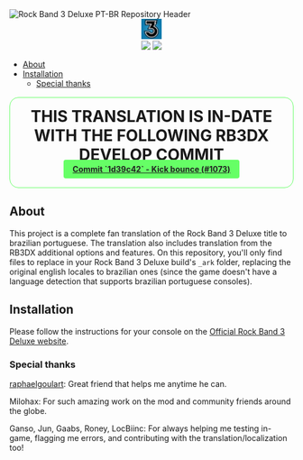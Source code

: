 <div>
<img src='./assets/header.webp' alt='Rock Band 3 Deluxe PT-BR Repository Header'>
</div>

<div align=center>
<img src='./assets/rockband3-icon.webp' width='36px' title='Rock Band Icon'/>
</div>

<div align=center>
<img src='https://img.shields.io/github/last-commit/ruggeryiury/rock-band-3-deluxe-ptbr?color=%23DDD&style=for-the-badge' /> <img src='https://img.shields.io/github/repo-size/ruggeryiury/rock-band-3-deluxe-ptbr?style=for-the-badge' />
</div>

- [About](#about)
- [Installation](#installation)
  - [Special thanks](#special-thanks)

<div align='center' style='border: 1px #6f6 solid;border-radius: 1rem;margin-top:1rem;margin-bottom:1rem;padding:1rem;padding-bottom:1.5rem'>
<h1 style='margin:0'>THIS TRANSLATION IS IN-DATE WITH THE FOLLOWING RB3DX DEVELOP COMMIT</h1>
<a href='https://github.com/hmxmilohax/rock-band-3-deluxe/commit/bed5ce0472711b424efd3b37e298e3db6acd7a23' style='background-color: #6f6;color:#222;padding-left:1rem;padding-right:1rem;padding-top:0.5rem;padding-bottom:0.5rem;border-radius:0.25rem;font-weight:bold'>Commit `1d39c42` - Kick bounce (#1073)</a>
</div>

## About

This project is a complete fan translation of the Rock Band 3 Deluxe title to brazilian portuguese. The translation also includes translation from the RB3DX additional options and features. On this repository, you'll only find files to replace in your Rock Band 3 Deluxe build's `_ark` folder, replacing the original english locales to brazilian ones (since the game doesn't have a language detection that supports brazilian portuguese consoles).

## Installation

Please follow the instructions for your console on the [Official Rock Band 3 Deluxe website](https://rb3dx.milohax.org/install.html).

### Special thanks

[raphaelgoulart](https://github.com/raphaelgoulart): Great friend that helps me anytime he can.

Milohax: For such amazing work on the mod and community friends around the globe.

Ganso, Jun, Gaabs, Roney, LocBiinc: For always helping me testing in-game, flagging me errors, and contributing with the translation/localization too!
